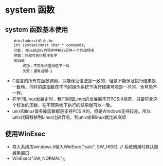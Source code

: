# system 函数
## system 函数基本使用
```
    #include<stdlib.h>
    int system(const char * command);
    功能: 在已经运行的程序中执行另外一个外部程序
    参数：外部可执行程序名字
    返回值
        成功：不同系统返回值不一样
        失败：通常返回-1
```
* C语言的所有库函数调用，只能保证语法是一致的，但是不能保证执行结果是一致地，同样的库函数在不同的操作系统下执行结果可能是一样的，也可能不一样。
* 在学习Linux发展史时，我们得知Linux的发展离不开POSIX规范，只要符合这个标准的函数，在不同系统下执行的结果就可以一致。
* unix和linux很多库函数都是支持POSIX的，但是Windows支持较差。所以unix代码移植到Linux比较容易，到unix或者linux就比较麻烦

## 使用WinExec
* 导入系统库windows.h输入WinExec("calc", SW_HIDE);  // 系统调用时默认隐藏黑窗口
* WinExec("SW_NORMAL");
